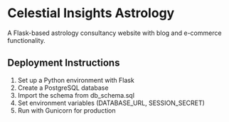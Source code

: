 # Celestial Insights Astrology
A Flask-based astrology consultancy website with blog and e-commerce functionality.

## Deployment Instructions
1. Set up a Python environment with Flask
2. Create a PostgreSQL database
3. Import the schema from db_schema.sql
4. Set environment variables (DATABASE_URL, SESSION_SECRET)
5. Run with Gunicorn for production
